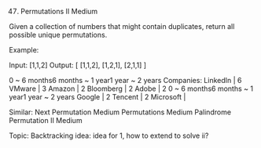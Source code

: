 47. Permutations II
Medium

Given a collection of numbers that might contain duplicates, return all possible unique permutations.

Example:

Input: [1,1,2]
Output:
[
  [1,1,2],
  [1,2,1],
  [2,1,1]
]

0 ~ 6 months6 months ~ 1 year1 year ~ 2 years
Companies: LinkedIn | 6 VMware | 3 Amazon | 2 Bloomberg | 2 Adobe | 2
0 ~ 6 months6 months ~ 1 year1 year ~ 2 years
Google | 2 Tencent | 2 Microsoft |

Similar:
Next Permutation Medium
Permutations Medium
Palindrome Permutation II Medium

Topic: Backtracking
idea: idea for 1, how to extend to solve ii? 

